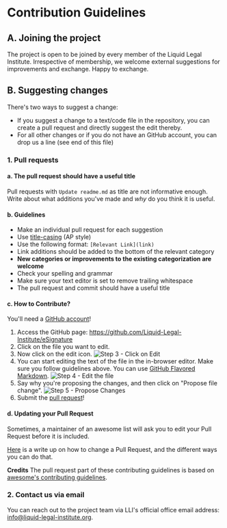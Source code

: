 # Contribution Guidelines

## A. Joining the project

The project is open to be joined by every member of the Liquid Legal Institute. Irrespective of membership, we welcome external suggestions for improvements and exchange. Happy to exchange.

## B. Suggesting changes

There's two ways to suggest a change:

* If you suggest a change to a text/code file in the repository, you can create a pull request and directly suggest the edit thereby.
* For all other changes or if you do not have an GitHub account, you can drop us a line (see end of this file)

### 1. Pull requests

#### a. The pull request should have a useful title 

Pull requests with `Update readme.md` as title are not informative enough. 
Write about what additions you've made and *why* do you think it is useful. 

#### b. Guidelines

- Make an individual pull request for each suggestion
- Use [title-casing](http://titlecapitalization.com) (AP style)
- Use the following format: `[Relevant Link](link)`
- Link additions should be added to the bottom of the relevant category
- **New categories or improvements to the existing categorization are welcome**
- Check your spelling and grammar
- Make sure your text editor is set to remove trailing whitespace
- The pull request and commit should have a useful title

#### c. How to Contribute?

You'll need a [GitHub account](https://github.com/join)!

1. Access the GitHub page: https://github.com/Liquid-Legal-Institute/eSignature
2. Click on the file you want to edit.
3. Now click on the edit icon. ![Step 3 - Click on Edit](https://github.com/Liquid-Legal-Institute/Legal-Text-Analytics/blob/main/images/tutorial_contribute_2.png)
4. You can start editing the text of the file in the in-browser editor. Make sure you follow guidelines above. You can use [GitHub Flavored Markdown](https://help.github.com/articles/github-flavored-markdown/). ![Step 4 - Edit the file](https://github.com/Liquid-Legal-Institute/Legal-Text-Analytics/blob/main/images/tutorial_contribute_3.png)
5. Say why you're proposing the changes, and then click on "Propose file change". ![Step 5 - Propose Changes](https://github.com/Liquid-Legal-Institute/Legal-Text-Analytics/blob/main/images/tutorial_contribute_4.png)
6. Submit the [pull request](https://help.github.com/articles/using-pull-requests/)!

#### d. Updating your Pull Request

Sometimes, a maintainer of an awesome list will ask you to edit your Pull Request before it is included. 

[Here](https://github.com/RichardLitt/knowledge/blob/master/github/amending-a-commit-guide.md) is a write up on how to change a Pull Request, and the different ways you can do that.

**Credits**
The pull request part of these contributing guidelines is based on [awesome's contributing guidelines](https://github.com/sindresorhus/awesome/blob/master/contributing.md).

### 2. Contact us via email

You can reach out to the project team via LLI's official office email address: info@liquid-legal-institute.org. 
